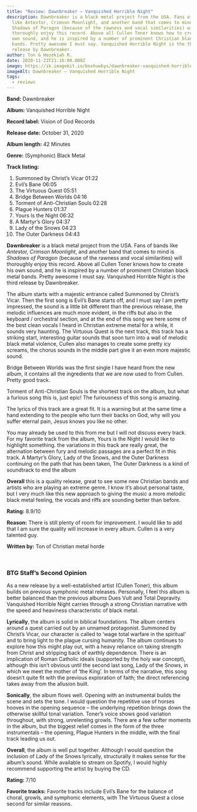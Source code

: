 ```yaml
---
title: "Review: Dawnbreaker – Vanquished Horrible Night"
description: Dawnbreaker is a black metal project from the USA. Fans of bands
  like Antestor, Crimson Moonlight, and another band that comes to mind is
  Shadows of Paragon (because of the rawness and vocal similarities) will
  thoroughly enjoy this record. Above all Cullen Toner knows how to create his
  own sound, and he is inspired by a number of prominent Christian black metal
  bands. Pretty awesome I must say. Vanquished Horrible Night is the third
  release by Dawnbreaker.
author: Ton & Hezekiah R.
date: 2020-11-23T21:16:00.000Z
image: https://ik.imagekit.io/boxhuwbys/dawnbreaker-vanquished-horrible-night.jpg
imageAlt: Dawnbreaker – Vanquished Horrible Night
tags:
  - reviews
---
```

**Band:** Dawnbreaker

**Album:** Vanquished Horrible Night

**Record label:** Vision of God Records

**Release date:** October 31, 2020

**Album length:** 42 Minutes

**Genre:** (Symphonic) Black Metal

**Track listing:** 



1.    Summoned by Christ’s Vicar 01:22  
2.    Evil’s Bane 06:05   
3.    The Virtuous Quest 05:51   
4.    Bridge Between Worlds 04:16   
5.    Torment of Anti-Christian Souls 02:28  
6.    Plague Hunters 01:37   
7.    Yours Is the Night 06:32   
8.    A Martyr’s Glory 04:37  
9.    Lady of the Snows 04:23  
10.    The Outer Darkness 04:43



**Dawnbreaker** is a black metal project from the USA. Fans of bands like *Antestor, Crimson Moonlight*, and another band that comes to mind is *Shadows of Paragon* (because of the rawness and vocal similarities) will thoroughly enjoy this record.  Above all Cullen Toner knows how to create his own sound, and he is inspired by a number of prominent Christian black metal bands. Pretty awesome I must say. Vanquished Horrible Night is the third release by Dawnbreaker.



The album starts with a majestic entrance called Summoned by Christ’s Vicar. Then the first song is Evil’s Bane starts off, and I must say I am pretty impressed, the sound is a little bit different than the previous release, the melodic influences are much more evident, in the riffs but also in the keyboard / orchestral section, and at the end of this song we here some of the best clean vocals I heard in Christian extreme metal for a while, it sounds very haunting. The Virtuous Quest is the next track, this track has a striking start, interesting guitar sounds that soon turn into a wall of melodic black metal violence, Cullen also manages to create some pretty icy screams, the chorus sounds in the middle part give it an even more majestic sound.



Bridge Between Worlds was the first single I have heard from the new album, it contains all the ingredients that we are now used to from Cullen. Pretty good track.



Torment of Anti-Christian Souls is the shortest track on the album, but what a furious song this is, just epic! The furiousness of this song is amazing.



The lyrics of this track are a great fit. It is a warning but at the same time a hand extending to the people who turn their backs on God, why will you suffer eternal pain, Jesus knows you like no other.



You may already be used to this from me but I will not discuss every track. For my favorite track from the album, Yours is the Night I would like to highlight something. the variations in this track are really great, the alternation between fury and melodic passages are a perfect fit in this track. A Martyr’s Glory, Lady of the Snows, and the Outer Darkness continuing on the path that has been taken, The Outer Darkness is a kind of soundtrack to end the album



**Overall** this is a quality release, great to see some new Christian bands and artists who are playing an extreme genre. I know it’s about personal taste, but I very much like this new approach to giving the music a more melodic black metal feeling, the vocals and riffs are sounding better than before.

**Rating:** 8.9/10



**Reason:** There is still plenty of room for improvement. I would like to add that I am sure the quality will increase in every album. Cullen is a very talented guy.



**Written by:** Ton of Christian metal horde

<br>

### BTG Staff’s Second Opinion

As a new release by a well-established artist (Cullen Toner), this album builds on previous symphonic metal releases. Personally, I feel this album is better balanced than the previous albums Dues Vult and Total Depravity. Vanquished Horrible Night carries through a strong Christian narrative with the speed and heaviness characteristic of black metal.



**Lyrically**, the album is solid in biblical foundations. The album centers around a quest carried out by an unnamed protagonist. Summoned by Christ’s Vicar, our character is called to ‘wage total warfare in the spiritual’ and to bring light to the plague cursing humanity. The album continues to explore how this might play out, with a heavy reliance on taking strength from Christ and stripping back of earthly dependence. There is an implication of Roman Catholic ideals (supported by the holy war concept), although this isn’t obvious until the second last song, Lady of the Snows, in which we meet the mother of ‘the King’. In terms of the narrative, this song doesn’t quite fit with the previous exploration of faith; the direct referencing takes away from the allusion built.



**Sonically**, the album flows well. Opening with an instrumental builds the scene and sets the tone. I would question the repetitive use of horses hooves in the opening sequence – the underlying repetition brings down the otherwise skillful tonal variation. Toner’s voice shows good variation throughout, with strong, unrelenting growls. There are a few softer moments in the album, but the biggest relief comes in the form of the three instrumentals – the opening, Plague Hunters in the middle, with the final track leading us out.



**Overall**, the album is well put together. Although I would question the inclusion of Lady of the Snows lyrically, structurally it makes sense for the album’s sound. While available to stream on Spotify, I would highly recommend supporting the artist by buying the CD.

**Rating:** 7/10



**Favorite tracks:** Favorite tracks include Evil’s Bane for the balance of choral, growls, and symphonic elements, with The Virtuous Quest a close second for similar reasons.
